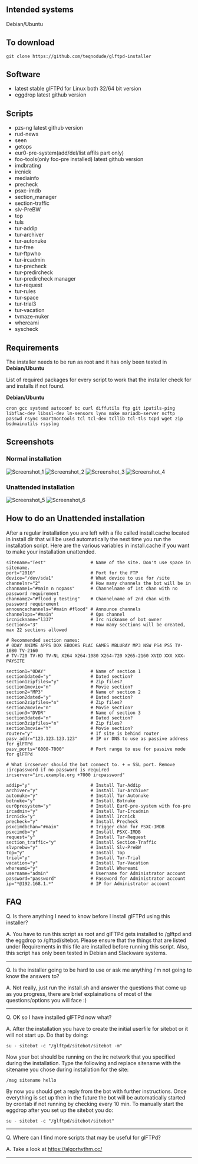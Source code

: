 ## Intended systems

Debian/Ubuntu

## To download

``` 
git clone https://github.com/teqnodude/glftpd-installer
```

## Software

*  latest stable glFTPd for Linux both 32/64 bit version
*  eggdrop latest github version

## Scripts

*  pzs-ng latest github version 
*  rud-news
*  seen
*  getops
*  eur0-pre-system(add/del/list affils part only)
*  foo-tools(only foo-pre installed) latest github version
*  imdbrating
*  ircnick
*  mediainfo
*  precheck
*  psxc-imdb
*  section_manager
*  section-traffic
*  slv-PreBW
*  top
*  tuls
*  tur-addip
*  tur-archiver
*  tur-autonuke
*  tur-free
*  tur-ftpwho
*  tur-ircadmin
*  tur-precheck
*  tur-predircheck
*  tur-predircheck manager
*  tur-request
*  tur-rules
*  tur-space
*  tur-trial3
*  tur-vacation
*  tvmaze-nuker
*  whereami
*  syscheck


## Requirements

The installer needs to be run as root and it has only been tested in **Debian/Ubuntu**

List of required packages for every script to work that the installer check for and installs if not found.

**Debian/Ubuntu**
``` 
cron gcc systemd autoconf bc curl diffutils ftp git iputils-ping libflac-dev libssl-dev lm-sensors lynx make mariadb-server ncftp passwd rsync smartmontools tcl tcl-dev tcllib tcl-tls tcpd wget zip bsdmainutils rsyslog
``` 
## Screenshots

### Normal installation

![Screenshot_1](https://github.com/teqnodude/glftpd-installer/assets/36924638/af283a70-7445-47f0-92fb-91b87aea06c1)
![Screenshot_2](https://github.com/teqnodude/glftpd-installer/assets/36924638/ffcf7274-1de5-4e82-8c69-ba9f55450a3d)
![Screenshot_3](https://github.com/teqnodude/glftpd-installer/assets/36924638/a13f4665-5ade-4c75-8f9d-41861e91b898)
![Screenshot_4](https://github.com/teqnodude/glftpd-installer/assets/36924638/014d40b3-9353-40bf-974d-6af3ade9265f)

### Unattended installation

![Screenshot_5](https://github.com/teqnodude/glftpd-installer/assets/36924638/784c4698-ac20-4210-8581-0f89dac0cbd4)
![Screenshot_6](https://github.com/teqnodude/glftpd-installer/assets/36924638/0db1bb75-cdbd-43ea-9586-afceb517e2b3)

## How to do an Unattended installation

After a regular installation you are left with a file called install.cache located in install dir that will be used automatically the next time you run the installation script. Here are the various variables in install.cache if you want to make your installation unattended.

```
sitename="Test" 				# Name of the site. Don't use space in sitename. 
port="2010" 					# Port for the FTP
device="/dev/sda1" 				# What device to use for /site
channelnr="2" 					# How many channels the bot will be in
channame1="#main n nopass" 		# Channelname of 1st chan with no password requirement
channame2="#flood y testing" 	# Channelname of 2nd chan with password requirement
announcechannels="#main #flood" # Announce channels
channelops="#main" 				# Ops channel 
ircnickname="l337" 				# Irc nickname of bot owner
sections="3" 					# How many sections will be created, max 22 sections allowed

# Recommended section names: 
# 0DAY ANIME APPS DOX EBOOKS FLAC GAMES MBLURAY MP3 NSW PS4 PS5 TV-1080 TV-2160 
# TV-720 TV-HD TV-NL X264 X264-1080 X264-720 X265-2160 XVID XXX XXX-PAYSITE

section1="0DAY" 				# Name of section 1
section1dated="y" 				# Dated section?
section1zipfiles="y" 			# Zip files?
section1movie="n" 				# Movie section?
section2="MP3" 					# Name of section 2
section2dated="y" 				# Dated section?
section2zipfiles="n" 			# Zip files?
section2movie="n" 				# Movie section?
section3="DVDR" 				# Name of section 3 
section3dated="n" 				# Dated section?
section3zipfiles="n" 			# Zip files?
section3movie="Y" 				# Movie section?
router="y" 						# If site is behind router
pasv_addr="123.123.123.123" 	# IP or DNS to use as passive address for glFTPd
pasv_ports="6000-7000" 			# Port range to use for passive mode for glFTPd

# What ircserver should the bot connect to. + = SSL port. Remove :ircpassword if no password is required
ircserver="irc.example.org +7000 ircpassword" 

addip="y" 						# Install Tur-Addip
archiver="y"				 	# Install Tur-Archiver
autonuke="y" 					# Install Tur-Autonuke
botnuke="y" 					# Install Botnuke
eur0presystem="y" 				# Install Eur0-pre-system with foo-pre
ircadmin="y" 					# Install Tur-Ircadmin
ircnick="y" 					# Install Ircnick
precheck="y" 					# Install Precheck
psxcimdbchan="#main" 			# Trigger chan for PSXC-IMDB
psxcimdb="y" 					# Install PSXC-IMDB
request="y" 					# Install Tur-Request
section_traffic="y" 			# Install Section-Traffic
slvprebw="y" 					# Install Slv-PreBW
top="y" 						# Install Top
trial="y" 						# Install Tur-Trial
vacation="y" 					# Install Tur-Vacation
whereami="y" 					# Install Whereami
username="admin" 				# Username for Administrator account
password="password" 			# Password for Administrator account
ip="*@192.168.1.*" 				# IP for Administrator account
```

## FAQ

Q. Is there anything I need to know before I install glFTPd using this installer?

A. You have to run this script as root and glFTPd gets installed to /glftpd and the eggdrop to /glftpd/sitebot. Please
   ensure that the things that are listed under Requirements in this file are installed before running this script.
   Also, this script has only been tested in Debian and Slackware systems.

-------------------------------------------------------------------------------

Q. Is the installer going to be hard to use or ask me anything i'm not going to know the answers to?

A. Not really, just run the install.sh and answer the questions that come up as you progress,
   there are brief explainations of most of the questions/options you will face :)

-------------------------------------------------------------------------------

Q. OK so I have installed glFTPd now what?

A. After the installation you have to create the initial userfile for sitebot or it will not start up.
   Do that by doing:
   ```
   su - sitebot -c "/glftpd/sitebot/sitebot -m"
   ```
   Now your bot should be running on the irc network that you specified during the installation. Type the following and 
   replace sitename with the sitename you chose during installation for the site:
   ```
   /msg sitename hello
   ```
   By now you should get a reply from the bot with further instructions. Once everything is set up then in the future the 
   bot will be automatically started by crontab if not running by checking every 10 min. To manually start the eggdrop after 
   you set up the sitebot you do:
   ```
   su - sitebot -c "/glftpd/sitebot/sitebot"
   ```

-------------------------------------------------------------------------------

Q. Where can I find more scripts that may be useful for glFTPd?

A. Take a look at https://algorhythm.cc/

-------------------------------------------------------------------------------
